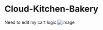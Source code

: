 # Cloud-Kitchen-Bakery
Need to edit my cart logic
![image](https://github.com/LakshyaSharma207/Cloud-Kitchen-Bakery/assets/124886897/ad03b92c-3bf9-498d-a6a2-f10b7c738278)
